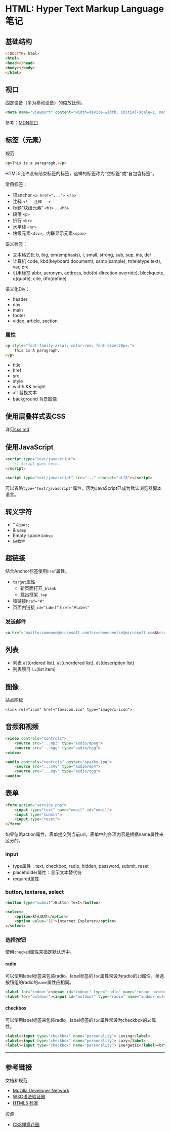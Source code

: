 # HTML: Hyper Text Markup Language 笔记

## 基础结构

```html
<!DOCTYPE html>
<html>
<head></head>
<body></body>
</html>
```

## 视口

固定设备（多为移动设备）的缩放比例。

```html
<meta name="viewport" content="width=device-width, initial-scale=1, maximum-scale=1">
```

参考：[MDN视口](https://developer.mozilla.org/zh-CN/docs/Mobile/Viewport_meta_tag)

## 标签（元素）

规范

```html
<p>This is a paragragh.</p>
```

HTML5允许没有结束标签的标签，这样的标签称为“空标签”或“自包含标签”。

常用标签：

- 锚anchor `<a href="..."> </a>`
- 注释 `<!-- 注释 -->`
- 标题“块级元素” `<h1>` ... `<h6>`
- 段落 `<p>`
- 折行 `<br>`
- 水平线 `<hr>`
- 块级元素`<div>`，内联显示元素`<span>`

语义标签：

- 文本格式化 b, big, em(emphasis), i, small, strong, sub, sup, ins, del
- 计算机 code, kbd(keyboard document), samp(sample), tt(teletype text), var, pre
- 引用标签 abbr, acronym, address, bdo(bi-direction override), blockquote, q(quote), cite, dfn(define)

语义化Div：

- header
- nav
- main
- footer
- video, article, section

### 属性

```html
<p style="font-family:arial; color:red; font-size:20px;">
    This is A paragraph.
</p>
```

- title
- href
- src
- style
- width && height
- alt 替换文本
- background 背景图像

## 使用层叠样式表CSS

详见[css.md](css.md)

## 使用JavaScript

```html
<script type="text/javascript">
    // Script goes here.
</script>
```

```html
<script type="text/javascript" src="..." charset="utf8"></script>
```

可以省略`type="text/javascript"`属性，因为JavaScript已成为默认浏览器脚本语言。

## 转义字符

- " `&quot;`
- & `&amp`
- Empty space `&nbsp`
- `&#数字`

## 超链接

结合Anchor标签使用`href`属性。

- `target`属性
  - 新页面打开`_blank`
  - 跳出框架`_top`
- 哑链接`href="#"`
- 页面内链接 `id="label"` `href="#label"`

### 发送邮件

```html
<a href="mailto:someone@microsoft.com?cc=someoneelse@microsoft.com&bcc=andsomeoneelse2@microsoft.com&subject=Summer%20Party&body=You%20are%20invited%20to%20a%20big%20summer%20party!">发送邮件！</a>
```

## 列表

- 列表 `ol`(ordered list), `ul`(unordered list), `dl`(description list)
- 列表项目 `li`(list item)

## 图像

站点图标

`<link rel="icon" href="favicon.ico" type="image/x-icon">`

## 音频和视频

```html
<video controls="controls">
    <source src="...mp3" type="audio/mpeg">
    <source src="...ogg" type="audio/ogg">
<video>
```

```html
<audio controls="controls" poster="sparky.jpg">
    <source src="...m4v" type="audio/mp4">
    <source src="...ogv" type="audio/ogg">
<audio>
```

## 表单

```html
<form action="service.php">
    <input type="text" name="email" id="email">
    <input type="submit">
    <input type="reset">
</form>
```

如果忽略action属性，表单提交到当前url。表单中的各项内容是根据name属性来区分的。

### input

- type属性：text, checkbox, radio, hidden, password, submit, reset
- placeholder属性：显示文本替代符
- required属性

### button, textarea, select

```html
<button type="submit">Button Text</button>
```

```html
<select>
    <option>默认选项</option>
    <option value="IE">Internet Explorer</option>
</select>
```

### 选择按钮

使用`checked`属性来指定默认选中。

#### radio

可以使用label标签来包装radio。label标签的`for`属性常设为radio的`id`属性。单选按钮组的radio的`name`属性应相同。

```html
<label for="indoor"><input id="indoor" type="radio" name="indoor-outdoor"> Indoor</label>
<label for="outdoor"><input id="outdoor" type="radio" name="indoor-outdoor"> Outdoor</label><br>
```

#### checkbox

可以使用label标签来包装radio。label标签的`for`属性常设为checkbox的`id`属性。

```html
<label><input type="checkbox" name="personality"> Loving</label>
<label><input type="checkbox" name="personality"> Lazy</label>
<label><input type="checkbox" name="personality"> Energetic</label><br>
```

---

## 参考链接

文档和规范

- [Mozilla Developer Network](https://developer.mozilla.org/en-US/docs/Web/HTML)
- [W3C语法验证器](https://validator.w3.org)
- [HTML5 标准](http://www.w3.org/TR/html)

资源

- [CSS禅意花园](http://csszengarden.com/)

